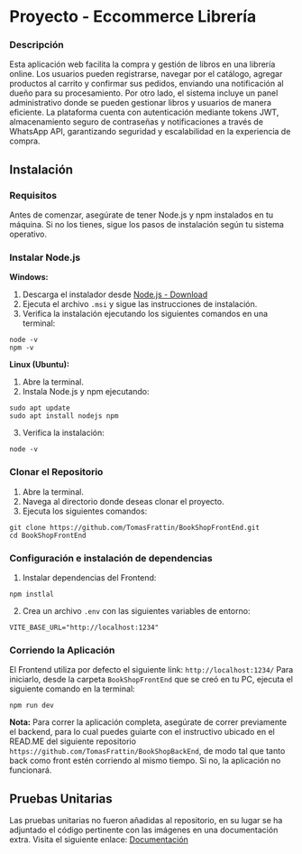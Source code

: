 # Proyecto - Eccommerce Librería
### Descripción
Esta aplicación web facilita la compra y gestión de libros en una librería online. Los usuarios pueden registrarse, navegar por el catálogo, agregar productos al carrito y confirmar sus pedidos, enviando una notificación al dueño para su procesamiento. Por otro lado, el sistema incluye un panel administrativo donde se pueden gestionar libros y usuarios de manera eficiente. La plataforma cuenta con autenticación mediante tokens JWT, almacenamiento seguro de contraseñas y notificaciones a través de WhatsApp API, garantizando seguridad y escalabilidad en la experiencia de compra.
## Instalación
### Requisitos
Antes de comenzar, asegúrate de tener Node.js y npm instalados en tu máquina. Si no los tienes, sigue los pasos de instalación según tu sistema operativo.

### Instalar Node.js
**Windows:**
1. Descarga el instalador desde [Node.js - Download](https://nodejs.org/en/download/)
2. Ejecuta el archivo `.msi` y sigue las instrucciones de instalación.
3. Verifica la instalación ejecutando los siguientes comandos en una terminal:
```
node -v
npm -v
```
**Linux (Ubuntu):**
1. Abre la terminal.
2. Instala Node.js y npm ejecutando:
```
sudo apt update
sudo apt install nodejs npm
```
3. Verifica la instalación:
```
node -v
```

### Clonar el Repositorio
1. Abre la terminal.
2. Navega al directorio donde deseas clonar el proyecto.
3. Ejecuta los siguientes comandos:
```
git clone https://github.com/TomasFrattin/BookShopFrontEnd.git
cd BookShopFrontEnd
```
### Configuración e instalación de dependencias
1. Instalar dependencias del Frontend:
```
npm instlal
```
2. Crea un archivo `.env` con las siguientes variables de entorno:
```
VITE_BASE_URL="http://localhost:1234"
```

### Corriendo la Aplicación
El Frontend utiliza por defecto el siguiente link: `http://localhost:1234/` Para iniciarlo, desde la carpeta `BookShopFrontEnd` que se creó en tu PC, ejecuta el siguiente comando en la terminal:
```
npm run dev
```
**Nota:** Para correr la aplicación completa, asegúrate de correr previamente el backend, para lo cual puedes guiarte con el instructivo ubicado en el READ.ME del siguiente repositorio `https://github.com/TomasFrattin/BookShopBackEnd`, de modo tal que tanto back como front estén corriendo al mismo tiempo. Si no, la aplicación no funcionará.

## Pruebas Unitarias
Las pruebas unitarias no fueron añadidas al repositorio, en su lugar se ha adjuntado el código pertinente con las imágenes en una documentación extra. Visita el siguiente enlace: [Documentación](https://docs.google.com/document/d/1ZLjh9Kx2-bB-oLU7uYlUz92_gIZkQiwpbj2OxiIJ_hI/edit?usp=sharing)
